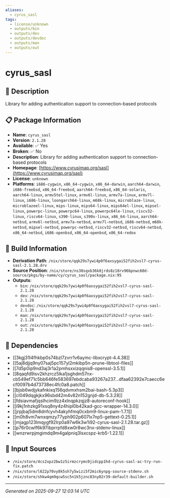 ```yaml
---
aliases:
  - cyrus_sasl
tags:
  - license/unknown
  - outputs/bin
  - outputs/dev
  - outputs/devdoc
  - outputs/man
  - outputs/out
---
```


# cyrus_sasl

## 📝 Description

Library for adding authentication support to connection-based protocols

## 📋 Package Information

- **Name**: `cyrus_sasl`
- **Version**: `2.1.28`
- **Available**: ✅ Yes
- **Broken**: ✅ No
- **Description**: Library for adding authentication support to connection-based protocols
- **Homepage**: [https://www.cyrusimap.org/sasl](https://www.cyrusimap.org/sasl)
- **License**: `unknown`
- **Platforms**: `i686-cygwin`, `x86_64-cygwin`, `x86_64-darwin`, `aarch64-darwin`, `i686-freebsd`, `x86_64-freebsd`, `aarch64-freebsd`, `x86_64-solaris`, `aarch64-linux`, `armv5tel-linux`, `armv6l-linux`, `armv7a-linux`, `armv7l-linux`, `i686-linux`, `loongarch64-linux`, `m68k-linux`, `microblaze-linux`, `microblazeel-linux`, `mips-linux`, `mips64-linux`, `mips64el-linux`, `mipsel-linux`, `powerpc-linux`, `powerpc64-linux`, `powerpc64le-linux`, `riscv32-linux`, `riscv64-linux`, `s390-linux`, `s390x-linux`, `x86_64-linux`, `aarch64-netbsd`, `armv6l-netbsd`, `armv7a-netbsd`, `armv7l-netbsd`, `i686-netbsd`, `m68k-netbsd`, `mipsel-netbsd`, `powerpc-netbsd`, `riscv32-netbsd`, `riscv64-netbsd`, `x86_64-netbsd`, `i686-openbsd`, `x86_64-openbsd`, `x86_64-redox`

## 🔧 Build Information

- **Derivation Path**: `/nix/store/qqk29s7ywi4p0f6axsygai52fih2vsl7-cyrus-sasl-2.1.28.drv`
- **Source Position**: `/nix/store/ns30sqxb36k8jrds8z18rv96bpnwc60d-source/pkgs/by-name/cy/cyrus_sasl/package.nix:95`
- **Outputs**:
  - `bin`:  `/nix/store/qqk29s7ywi4p0f6axsygai52fih2vsl7-cyrus-sasl-2.1.28`
  - `dev`:  `/nix/store/qqk29s7ywi4p0f6axsygai52fih2vsl7-cyrus-sasl-2.1.28`
  - `devdoc`:  `/nix/store/qqk29s7ywi4p0f6axsygai52fih2vsl7-cyrus-sasl-2.1.28`
  - `man`:  `/nix/store/qqk29s7ywi4p0f6axsygai52fih2vsl7-cyrus-sasl-2.1.28`
  - `out`:  `/nix/store/qqk29s7ywi4p0f6axsygai52fih2vsl7-cyrus-sasl-2.1.28`

## 🔗 Dependencies

- [[3kgj31l4fhkbp0s74bzl7zvrr1v6aymc-libxcrypt-4.4.38]]
- [[5aj8djjq9ny07saj5pc157yl2mkibp5n-prune-libtool-files]]
- [[7d5p0ip9nd3aj3r1a2pmhsxxizqqnis8-openssl-3.5.1]]
- [[8qaqfd9isv2khzrcz5lka1jsghdm57nx-cb549ef71c5bb646fe583697ebdcaba93267a237...dfaa62392e7caecc6ecf0097b4d73738ec4fc0a8.patch]]
- [[bjsb6wdjykafnkixq156qdvmxhsm2bai-bash-5.3p3]]
- [[cl049dqgkjkx96sbd42m4v82n152gnjd-db-5.3.28]]
- [[fdsiavmafjqslhcim9zz4xlnqpkzqjz8-autoreconf-hook]]
- [[i9kj1nhzkg91xsq8ny4z4hipl0b42kad-gcc-wrapper-14.3.0]]
- [[jrpjbaj5dm8dnfcyvh4akyhfmq0cxbm9-linux-pam-1.7.1]]
- [[m0h8vm7wnxqmzy77yph902p607lx7np5-gettext-0.25.1]]
- [[mjagp123lmqygf92lrp0a97w6k3w1i92-cyrus-sasl-2.1.28.tar.gz]]
- [[p76r0cwlf6k97ibprrpfd8xw0r8wc3nx-stdenv-linux]]
- [[wnzrwrpjmgimdq9m4galpniq3lsxcspz-krb5-1.22.1]]

## 📁 Input Sources

- `/nix/store/4cs2xpz2bw1z5irmzcrymc0jidcpp1hd-cyrus-sasl-ac-try-run-fix.patch`
- `/nix/store/l622p70vy8k5sh7y5wizi5f2mic6ynpg-source-stdenv.sh`
- `/nix/store/shkw4qm9qcw5sc5n1k5jznc83ny02r39-default-builder.sh`

---
*Generated on 2025-09-27 12:03:14 UTC*
